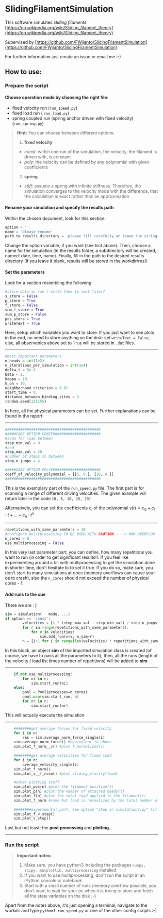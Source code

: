 ﻿# SlidingFilamentSimulation

This software simulates *sliding filaments* [https://en.wikipedia.org/wiki/Sliding_filament_theory](https://en.wikipedia.org/wiki/Sliding_filament_theory)

Supervised by [https://github.com/FWijanto/SlidingFilamentSimulation](https://github.com/FWijanto/SlidingFilamentSimulation)

For further information just create an issue or email me :-)

## How to use:

### **Prepare** the script

#### **Choose operation mode** by choosing the right file:

 - fixed velocity run (`run_speed.py`) 
 - fixed load run ( `run_load.py`) 
 - spring coupled run (spring anchor driven with fixed velocity) (`run_spring.py`)

> **Hint:** You can choose between different options: 
> 1. **fixed velocity**
> - *const*: within one run of the simulation, the velocity, the filament is driven with, is constant
> - *poly*: the velocity can be defined by any polynomial with given coefficients
> 2. **spring**
> - *stiff*: assume a spring with infinite stiffness. Therefore, the simulation converges to the velocity mode with the difference, that the calculation is exact rather than an approximation

####  **Rename your simulation** and specify the results path
Within the chosen document, look for this section:
```python
option = ''
name = 'please rename'
path_to_results_directory = 'please fill carefully or leave the string blank'
```
Change the option variable, if you want (see hint above). Then, choose a name for the simulation (in the results folder, a subdirectory will be created, named: date, time, name). Finally, fill in the path to the desired results directory (if you leave it blank, results will be stored in the workdir/res/)

#### **Set** the **parameters** 
Look for a section resembling the following:

```python
#store data in ram / write them to text files?
s_store = False
p_store = True
f_store = False
sum_f_store = True
sum_p_store = False
pos_store = True
writeText = True
```
Here, setup which variables you want to store. If you just want to see plots in the end, no need to store anything on the disk: set `writeText = False`; else, all observables above set to `True` will be stored in `.dat` files.

---
```python
#most important parameters
n_heads = int(1e2)
n_iterations_per_simulation = int(1e4)
delta_t = 5e-3
beta = 2.
kappa = 10.
k_on = 10.
neighborhood_criterion = 0.01
start_time = 0.
distance_between_binding_sites = 2.
random.seed(121155)
```
In here, all the physical parameters can be set. Further explanations can be found in the report.

---
```python
############################################
#####CASE OPTION CONST######################
#scan for load between
step_min_val = 0
#and
step_max_val = 20
#number of steps in between
step_n_jumps = 4

#####CASE OPTION POLY#######################
coeff_of_velocity_polynomial = [[5, 0.], [10, 0.]]
############################################
```
This is the exemplary part of the `run_speed.py` file. The first part is for scanning a range of different driving velocities. The given example will return later in the code `[0, 5, 10, 15, 20]`

Alternatively, you can set the coefficients $c_i$ of the polynomial $v(t) = c_0 + c_1 \cdot t + \dots + c_n \cdot t^n$

---
```python
repetitions_with_same_parameters = 10
#configure mulitprocessing TO BE USED WITH CAUTION ----> RAM OVERFLOW
n_cores = 8
use_multiprocessing = False
```

In this very last parameter part, you can define, how many repetitions you want to run (in order to get significant results!). If you feel like experimenting around a bit with multiprocessing to get the simulation done in shorter time, don't hesitate to to set it true. If you do so, make sure, you don't start to many simulations at once (memory overflows can cause your os to crash), also the `n_cores` should not exceed the number of physical cores - 1.

#### **Add runs** to the cue
There we are : )
```python
sim = simulation(   mode, ...)
if option == 'const':
        velocities = [i * (step_max_val - step_min_val) / step_n_jumps + step_min_val for i in range(step_n_jumps + 1)]
        for r in range(repetitions_with_same_parameters):
            for v in velocities:
                sim.add_run(v=v, n_sim=r)
        n = [i+1 for i in range(len(velocities) * repetitions_with_same_parameters)]
```
In this block, an object **sim** of the imported simulation class is created (of course, we have to pass all the parameters to it), then, all the runs (length of the velocity / load list times number of repetitions) will be added to **sim**.

---
```python
    if not use_multiprocessing:
        for ni in n:
            sim.start_run(ni)
    else:
        pool = Pool(processes=n_cores)
        pool.map(sim.start_run, n)
        for nr in n:
            sim.start_run(nr)
```
This will actually execute the simulation

---
```python
    ########get average forces for fixed velocity
    for i in n:
        res = sim.average_norm_force_single(i)
    sim.average_norm_force() #equivalent to above
    sim.plot_f_norm__v() #plot f_normalized(v)
    
    ########get average velocities for fixed load
    for i in n:
        average_velocity_single(i)
    sim.plot_f_norm()
    sim.plot_v__f_norm() #plot sliding_elocity(load)

    #other plotting stuff
    sim.plot_pos(n) #plot the filament position(t)
    sim.plot_p(n) #plot the number of attached heads(t)
    sim.plot_f(n) #plot the total load applied to the filament(t)
    sim.plot_f_norm #same but load is normalized by the total number of heads
    
    ########experimental part, see option "step in simulation3.py" (if you're already there and don't know, what's going on, feel free to for this in an issue)    
    sim.plot_f_v_step()
    sim.plot_v_step()
```
Last but not least: the **post processing** and **plotting**...

---
### **Run** the script
> **Important notes:**
> 1. Make sure, you have python3 including the packages `numpy, scipy, matplotlib, multiprocessing` installed 
> 2. If you want to use multiprocessing, don't run the script in an iPython console or notebook
> 3. Start with a small number of runs (memory overflow possible, you don't want to wait for your pc when it is trying to store and fetch all the state variables on the disk ;-)

Apart from the notes above, it's just opening a terminal, navigate to the workdir and type `python3 run_speed.py` or one of the other config scripts :-)

